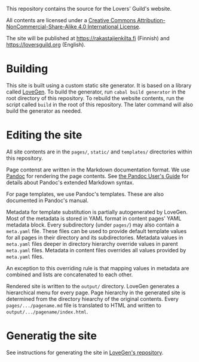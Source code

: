 This repository contains the source for the Lovers' Guild's website.

All contents are licensed under a [Creative Commons Attribution-NonCommercial-Share-Alike 4.0 International License][by-nc-sa-4].

[by-nc-sa-4]: http://creativecommons.org/licenses/by-nc-sa/4.0/

The site will be published at https://rakastajienkilta.fi (Finnish) and https://loversguild.org (English).

# Building

This site is built using a custom static site generator.
It is based on a library called [LoveGen][lovegen-repo].
To build the generator, run `cabal build generator` in the root directory of this repository.
To rebuild the website contents, run the script called `build` in the root of this repository.
The later command will also build the generator as needed.

[lovegen-repo]: https://github.com/LoversGuild/lovegen

# Editing the site

All site contents are in the `pages/`, `static/` and `templates/` directories within this repository.

Page contenst are written in the Markdown documentation format.
We use [Pandoc][pandoc] for rendering the page contents.
See [the Pandoc User's Guide][pandoc-guide] for details about Pandoc's extended Markdown syntax.

[pandoc]: https://pandoc.org/
[pandoc-guide]: https://pandoc.org/MANUAL.html

For page templates, we use Pandoc's templates.
These are also documented in Pandoc's manual.

Metadata for template substitution is partially autogenerated by LoveGen.
Most of the metadata is stored in YAML format in content pages' YAML metadata block.
Every subdirectory (under `pages/`) may also contain a `meta.yaml` file.
These files can be used to provide default template values for all pages in their directory and its subdirectories.
Metadata values in `meta.yaml` files deeper in directory hierarchy override values in parent `meta.yaml` files.
Metadata in content files overrides all values provided by `meta.yaml` files.

An exception to this overriding rule is that mapping values in metadata are combined and lists are concatenated to each other.


Rendered site is written to the `output/` directory.
LoveGen generates a hierarchical menu for every page.
Page hierarchy in the generated site is determined from the directory hiearchy of the original contents.
Every `pages/.../pagename.md` file is translated to HTML and written to `output/.../pagename/index.html`.

# Generatig the site

See instructions for generating the site in [LoveGen's repository][lovegen-repo].
